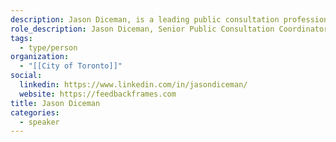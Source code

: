 ```yaml
---
description: Jason Diceman, is a leading public consultation professional for the City of Toronto, a long-time open source advocate, and inventor of Feedback Frames group decision-making hardware.
role_description: Jason Diceman, Senior Public Consultation Coordinator, City of Toronto & Inventor of Feedback Frames
tags:
  - type/person
organization:
  - "[[City of Toronto]]"
social:
  linkedin: https://www.linkedin.com/in/jasondiceman/
  website: https://feedbackframes.com
title: Jason Diceman
categories:
  - speaker
---
```

